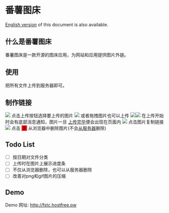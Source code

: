 
# 番薯图床
[English version](Readme.md) of this document is also available.
## 什么是番薯图床
番薯图床是一款开源的图床应用，为网站和应用提供图片外链。
##  使用
把所有文件上传到服务器即可。
## 制作链接
![](imgs/main.png)
点击上传按钮选择要上传的图片
![](imgs/drag_in.png)
或者拖拽图片也可以上传
![](imgs/start_uploading.png)![](imgs/upload_complete.png)
在上传开始时会有底部消息通知，图片一旦 [上传完毕](#display_progress_bar)便会出现在页面内
![](imgs/copy_url.png)
点击图片复制链接
![](imgs/delete.png)
点击 <b style="background-color:red">&nbsp;X&nbsp;</b> 从浏览器中删除图片(不会[从服务器](#delete_from_server)删除)
## Todo List
- [ ] 按日期对文件分类
- [ ] <span id="display_progress_bar">上传时在图片上展示进度条</span>
- [ ] <span id="delete_from_server">不仅从浏览器删除，也可以从服务器删除</span>
- [ ] 改善对png和gif图片的压缩

## Demo
Demo 网址: http://fstc.hostfree.pw
